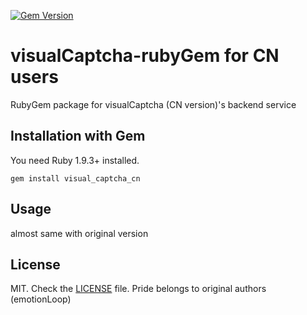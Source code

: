 [![Gem Version](https://badge.fury.io/rb/visual_captcha_cn.png)](https://badge.fury.io/rb/visual_captcha_cn)

# visualCaptcha-rubyGem for CN users

RubyGem package for visualCaptcha (CN version)'s backend service


## Installation with Gem

You need Ruby 1.9.3+ installed.
```
gem install visual_captcha_cn
```


## Usage

almost same with original version

## License

MIT. Check the [LICENSE](LICENSE) file.
Pride belongs to original authors (emotionLoop)
